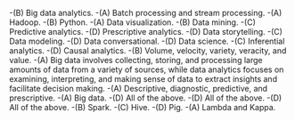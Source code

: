-(B) Big data analytics.
-(A) Batch processing and stream processing.
-(A) Hadoop.
-(B) Python.
-(A) Data visualization.
-(B) Data mining.
-(C) Predictive analytics.
-(D) Prescriptive analytics.
-(D) Data storytelling.
-(C) Data modeling.
-(D) Data conversational.
-(D) Data science.
-(C) Inferential analytics.
-(D) Causal analytics.
-(B) Volume, velocity, variety, veracity, and value.
-(A) Big data involves collecting, storing, and processing large amounts of data from a variety of sources, while data analytics focuses on examining, interpreting, and making sense of data to extract insights and facilitate decision making.
-(A) Descriptive, diagnostic, predictive, and prescriptive.
-(A) Big data.
-(D) All of the above.
-(D) All of the above.
-(D) All of the above.
-(B) Spark.
-(C) Hive.
-(D) Pig.
-(A) Lambda and Kappa.
